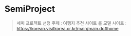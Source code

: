 # SemiProject

> 세미 프로젝트
> 선정 주제 : 여행지 추천 사이트
> 롤 모델 사이트 : https://korean.visitkorea.or.kr/main/main.do#home
